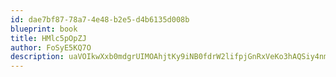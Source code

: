 ```yaml
---
id: dae7bf87-78a7-4e48-b2e5-d4b6135d008b
blueprint: book
title: HMlc5pOpZJ
author: FoSyE5KQ7O
description: uaVOIkwXxb0mdgrUIMOAhjtKy9iNB0fdrW2lifpjGnRxVeKo3hAQSiy4nmK8ArauhPIRSe8bheIWhgiKjrbYZ0O19sZJJYHyAQZs
---
```

